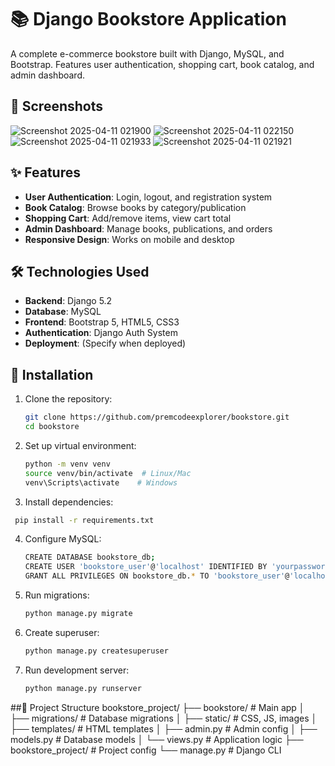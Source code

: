 # 📚 Django Bookstore Application
A complete e-commerce bookstore built with Django, MySQL, and Bootstrap. Features user authentication, shopping cart, book catalog, and admin dashboard.

## 📸 Screenshots
![Screenshot 2025-04-11 021900](https://github.com/user-attachments/assets/e8be2604-8bf2-4a7c-99b9-9d972da591a3)
![Screenshot 2025-04-11 022150](https://github.com/user-attachments/assets/8ab53ec4-2ed4-4673-8156-53d7cb2c7077)
![Screenshot 2025-04-11 021933](https://github.com/user-attachments/assets/687a5333-697f-4329-aab3-f9622823733d)
![Screenshot 2025-04-11 021921](https://github.com/user-attachments/assets/e95c4574-32f4-4968-ad7d-3b92b3490e11)


## ✨ Features

- **User Authentication**: Login, logout, and registration system
- **Book Catalog**: Browse books by category/publication
- **Shopping Cart**: Add/remove items, view cart total
- **Admin Dashboard**: Manage books, publications, and orders
- **Responsive Design**: Works on mobile and desktop

## 🛠️ Technologies Used

- **Backend**: Django 5.2
- **Database**: MySQL
- **Frontend**: Bootstrap 5, HTML5, CSS3
- **Authentication**: Django Auth System
- **Deployment**: (Specify when deployed)

## 🚀 Installation

1. Clone the repository:
   ```bash
   git clone https://github.com/premcodeexplorer/bookstore.git
   cd bookstore
   ```
2. Set up virtual environment:
    ```bash
   python -m venv venv
   source venv/bin/activate  # Linux/Mac
   venv\Scripts\activate    # Windows
   ```
3. Install dependencies:
  ```bash
   pip install -r requirements.txt
   ```
4. Configure MySQL:
   ```bash
   CREATE DATABASE bookstore_db;
   CREATE USER 'bookstore_user'@'localhost' IDENTIFIED BY 'yourpassword';
   GRANT ALL PRIVILEGES ON bookstore_db.* TO 'bookstore_user'@'localhost';
   ```
5. Run migrations:
   ```bash
   python manage.py migrate
   ```
6. Create superuser:
    ```bash
   python manage.py createsuperuser
   ```
7. Run development server:
   ```bash
   python manage.py runserver
   ```
##📂 Project Structure
bookstore_project/
├── bookstore/               # Main app
│   ├── migrations/          # Database migrations
│   ├── static/              # CSS, JS, images
│   ├── templates/           # HTML templates
│   ├── admin.py             # Admin config
│   ├── models.py            # Database models
│   └── views.py             # Application logic
├── bookstore_project/       # Project config
└── manage.py                # Django CLI


